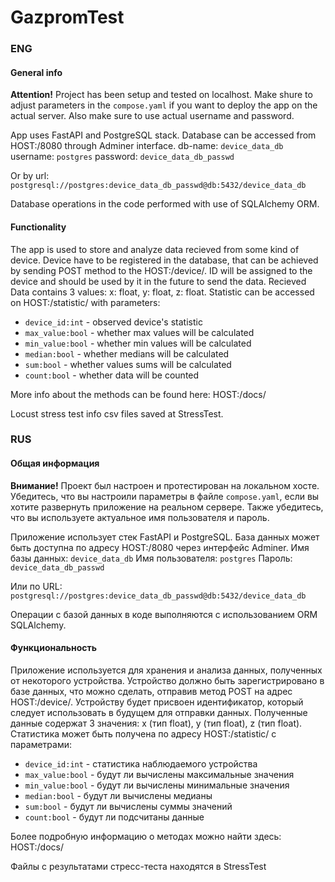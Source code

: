 # GazpromTest
### ENG
#### General info
**Attention!**
Project has been setup and tested on localhost. Make shure to adjust parameters in the `compose.yaml` if you want to deploy the app on the actual server. Also make sure to use actual username and password.

App uses FastAPI and PostgreSQL stack.
Database can be accessed from HOST:/8080 through Adminer interface.
db-name: `device_data_db`
username: `postgres`
password: `device_data_db_passwd`

Or by url:
`postgresql://postgres:device_data_db_passwd@db:5432/device_data_db`

Database operations in the code performed with use of SQLAlchemy ORM.
#### Functionality
The app is used to store and analyze data recieved from some kind of device. Device have to be registered in the database, that can be achieved by sending POST method to the HOST:/device/. ID will be assigned to the device and should be used by it in the future to send the data.
Recieved Data contains 3 values: x: float, y: float, z: float.
Statistic can be accessed on HOST:/statistic/ with parameters:
- `device_id:int` - observed device's statistic
- `max_value:bool` - whether max values will be calculated
- `min_value:bool` - whether min values will be calculated
- `median:bool` - whether medians will be calculated
- `sum:bool` - whether values sums will be calculated
- `count:bool` - whether data will be counted

More info about the methods can be found here: HOST:/docs/

Locust stress test info csv files saved at StressTest.


### RUS
#### Общая информация
**Внимание!**
Проект был настроен и протестирован на локальном хосте. Убедитесь, что вы настроили параметры в файле `compose.yaml`, если вы хотите развернуть приложение на реальном сервере. Также убедитесь, что вы используете актуальное имя пользователя и пароль.

Приложение использует стек FastAPI и PostgreSQL.
База данных может быть доступна по адресу HOST:/8080 через интерфейс Adminer.
Имя базы данных: `device_data_db`
Имя пользователя: `postgres`
Пароль: `device_data_db_passwd`

Или по URL:
`postgresql://postgres:device_data_db_passwd@db:5432/device_data_db`

Операции с базой данных в коде выполняются с использованием ORM SQLAlchemy.
#### Функциональность
Приложение используется для хранения и анализа данных, полученных от некоторого устройства. Устройство должно быть зарегистрировано в базе данных, что можно сделать, отправив метод POST на адрес HOST:/device/. Устройству будет присвоен идентификатор, который следует использовать в будущем для отправки данных.
Полученные данные содержат 3 значения: x (тип float), y (тип float), z (тип float).
Статистика может быть получена по адресу HOST:/statistic/ с параметрами:
- `device_id:int` - статистика наблюдаемого устройства
- `max_value:bool` - будут ли вычислены максимальные значения
- `min_value:bool` - будут ли вычислены минимальные значения
- `median:bool` - будут ли вычислены медианы
- `sum:bool` - будут ли вычислены суммы значений
- `count:bool` - будут ли подсчитаны данные

Более подробную информацию о методах можно найти здесь: HOST:/docs/

Файлы с результатами стресс-теста находятся в StressTest
